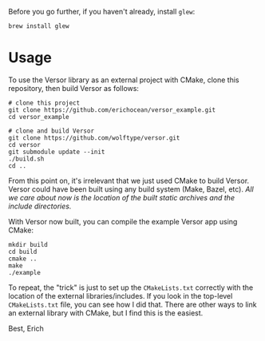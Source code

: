 Before you go further, if you haven't already, install `glew`:

    brew install glew

# Usage

To use the Versor library as an external project with CMake, clone this repository,
then build Versor as follows:

    # clone this project
    git clone https://github.com/erichocean/versor_example.git
    cd versor_example
    
    # clone and build Versor
    git clone https://github.com/wolftype/versor.git
    cd versor
    git submodule update --init
    ./build.sh
    cd ..

From this point on, it's irrelevant that we just used CMake to build Versor. Versor
could have been built using any build system (Make, Bazel, etc). *All we care about
now is the location of the built static archives and the include directories.*

With Versor now built, you can compile the example Versor app using CMake:

    mkdir build
    cd build
    cmake ..
    make
    ./example

To repeat, the "trick" is just to set up the `CMakeLists.txt` correctly with the
location of the external libraries/includes. If you look in the top-level
`CMakeLists.txt` file, you can see how I did that. There are other ways to link an
external library with CMake, but I find this is the easiest.

Best, Erich
